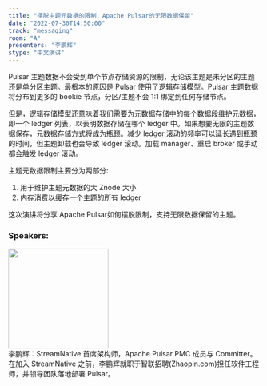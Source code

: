 ```yaml
---
title: "摆脱主题元数据的限制，Apache Pulsar的无限数据保留"
date: "2022-07-30T14:50:00"
track: "messaging"
room: "A"
presenters: "李鹏辉"
stype: "中文演讲"
---
```

Pulsar 主题数据不会受到单个节点存储资源的限制，无论该主题是未分区的主题还是单分区主题。最根本的原因是 Pulsar 使用了逻辑存储模型。Pulsar 主题数据将分布到更多的 bookie 节点，分区/主题不会 1:1 绑定到任何存储节点。

但是，逻辑存储模型还意味着我们需要为元数据存储中的每个数据段维护元数据，即一个 ledger 列表，以表明数据存储在哪个 ledger 中。如果想要无限的主题数据保存，元数据存储方式将成为瓶颈。减少 ledger 滚动的频率可以延长遇到瓶颈的时间，但主题卸载也会导致 ledger 滚动。加载 manager、重启 broker 或手动都会触发 ledger 滚动。

主题元数据限制主要分为两部分:

1. 用于维护主题元数据的大 Znode 大小
2. 内存消费以缓存一个主题的所有 ledger

这次演讲将分享 Apache Pulsar如何摆脱限制，支持无限数据保留的主题。
 ### Speakers: 
 <img src="images/speaker/1185.png" width="200" /><br>李鹏辉：StreamNative 首席架构师，Apache Pulsar PMC 成员与 Committer。在加入 StreamNative 之前，李鹏辉就职于智联招聘(Zhaopin.com)担任软件工程师，并领导团队落地部署 Pulsar。

 